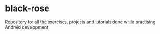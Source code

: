 # black-rose
Repository for all the exercises, projects and tutorials done while practising Android development
